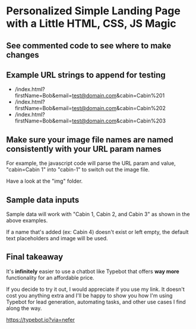 # Personalized Simple Landing Page with a Little HTML, CSS, JS Magic

## See commented code to see where to make changes

## Example URL strings to append for testing 

- /index.html?firstName=Bob&email=test@domain.com&cabin=Cabin%201
- /index.html?firstName=Bob&email=test@domain.com&cabin=Cabin%202
- /index.html?firstName=Bob&email=test@domain.com&cabin=Cabin%203

## Make sure your image file names are named consistently with your URL param names

For example, the javascript code will parse the URL param and value, "cabin=Cabin 1" into "cabin-1" to switch out the image file.

Have a look at the "img" folder. 

## Sample data inputs

Sample data will work with "Cabin 1, Cabin 2, and Cabin 3" as shown in the above examples. 

If a name that's added (ex: Cabin 4) doesn't exist or left empty, the default text placeholders and image will be used.

## Final takeaway

It's **infinitely** easier to use a chatbot like Typebot that offers **way more** functionality for an affordable price.

If you decide to try it out, I would appreciate if you use my link. It doesn't cost you anything extra and I'll be happy to show you how I'm using Typebot for lead generation, automating tasks, and other use cases I find along the way.

https://typebot.io?via=nefer